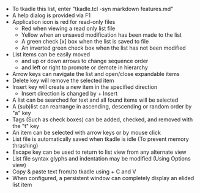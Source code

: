 * To tkadle this list, enter "tkadle.tcl -syn markdown features.md"
* A help dialog is provided via F1
* Application icon is red for read-only files
    + Red when viewing a read only list file
    + Yellow when an unsaved modification has been made to the list
    + A green check [x] box when the list is saved to file
    + An inverted green check box when the list has not been modified
* List items can be easily moved
    + <Shift> and up or down arrows to change sequence order
    + <Shift> and left or right to promote or demote in hierarchy
* Arrow keys can navigate the list and open/close expandable items
* Delete key will remove the selected item
* Insert key will create a new item in the specified direction
    + Insert direction is changed by <Control> + Insert
* A list can be searched for text and all found items will be selected
* A (sub)list can rearrange in ascending, descending or random order by "a" key
* Tags (Such as check boxes) can be added, checked, and removed with the "t" key
* An item can be selected with arrow keys or by mouse click
* List file is automatically saved when tkadle is idle (To prevent memory thrashing)
* Escape key can be used to return to list view from any alternate view
* List file syntax glyphs and indentation may be modified (Using Options view)
* Copy & paste text from/to tkadle using <Control> + C and V
* When configured, a persistent window can completely display an elided list item
